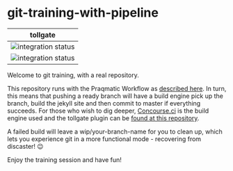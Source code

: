 # git-training-with-pipeline
| tollgate |
| ------------- |
![integration status](https://concourse.bosh.praqma.cloud/api/v1/pipelines/git-training-pipeline/jobs/build/badge) |
![integration status](https://concourse.bosh.praqma.cloud/api/v1/teams/main/pipelines/git-training-pipeline/jobs/build/badge) |

Welcome to git training, with a real repository. 

This repository runs with the Praqmatic Workflow as [described here](http://www.praqma.com/stories/a-pragmatic-workflow/).
In turn, this means that pushing a ready branch will have a build engine pick up the branch, build the jekyll site and then commit to master if everything succeeds. For those who wish to dig deeper, [Concourse.ci](https://concourse.ci/) is the build engine used and the tollgate plugin can be [found at this repository](https://github.com/praqma/concourse-git-phlow).
 

A failed build will leave a wip/your-branch-name for you to clean up, which lets you experience git in a more functional mode - recovering from discaster! :wink: 

Enjoy the training session and have fun! 
